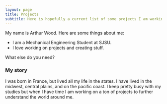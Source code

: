 ```yaml
---
layout: page
title: Projects
subtitle: Here is hopefully a current list of some projects I am working on.
---
```


My name is Arthur Wood. Here are some things about me:

- I am a Mechanical Engineering Student at SJSU.
- I love working on projects and creating stuff.

What else do you need?

### My story

I was born in France, but lived all my life in the states. I have lived in the midwest, central plains, and on the pacific coast. I keep pretty busy with my studies but when I have time I am working on a ton of projects to further understand the world around me.
